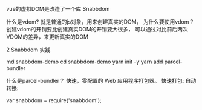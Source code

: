 vue的虚拟DOM是改造了一个库 Snabbdom

什么是vdom?
就是普通的js对象，用来创建真实的DOM，
 为什么要使用vdom？
 创建vdom的开销要比创建真实DOM的开销要大很多，
 可以通过对比前后两次VDOM的差异，来更新真实的DOM

 2 Snabbdom 实践

 md snabbdom-demo
 cd snabbdom-demo
 yarn init -y
 yarn add parcel-bundler

什么是parcel-bundler？
 快速，零配置的 Web 应用程序打包器。
 快速打包:
自动转换: 

var snabbdom = require('snabbdom');